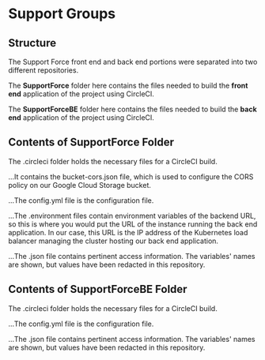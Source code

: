 # Support Groups

## Structure
The Support Force front end and back end portions were separated into two different repositories. 

The **SupportForce** folder here contains the files needed to build the **front end** application of the project using CircleCI. 

The **SupportForceBE** folder here contains the files needed to build the **back end** application of the project using CircleCI.

## Contents of SupportForce Folder
The .circleci folder holds the necessary files for a CircleCI build. 

...It contains the bucket-cors.json file, which is used to configure the CORS policy on our Google Cloud Storage bucket. 

...The config.yml file is the configuration file. 

...The .environment files contain environment variables of the backend URL, so this is where you would put the URL of the instance running the back end application. In our case, this URL is the IP address of the Kubernetes load balancer managing the cluster hosting our back end application. 

...The .json file contains pertinent access information. The variables' names are shown, but values have been redacted in this repository.

## Contents of SupportForceBE Folder
The .circleci folder holds the necessary files for a CircleCI build. 

...The config.yml file is the configuration file. 

...The .json file contains pertinent access information. The variables' names are shown, but values have been redacted in this repository.
